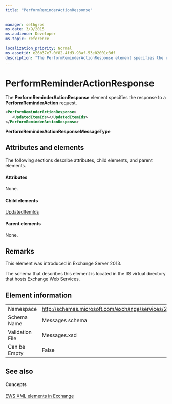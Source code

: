 ```yaml
---
title: "PerformReminderActionResponse"
 
 
manager: sethgros
ms.date: 3/9/2015
ms.audience: Developer
ms.topic: reference
 
localization_priority: Normal
ms.assetid: e26b37e7-0f82-4fd3-98af-53e02001c3df
description: "The PerformReminderActionResponse element specifies the response to a PerformReminderAction request."
---
```


# PerformReminderActionResponse

The **PerformReminderActionResponse** element specifies the response to a **PerformReminderAction** request. 
  
```XML
<PerformReminderActionResponse>
   <UpdatedItemIds></UpdatedItemIds>
</PerformReminderActionResponse>
```

 **PerformReminderActionResponseMessageType**
## Attributes and elements

The following sections describe attributes, child elements, and parent elements.
  
#### Attributes

None.
  
#### Child elements

[UpdatedItemIds](updateditemids.md)
  
#### Parent elements

None.
  
## Remarks

This element was introduced in Exchange Server 2013.
  
The schema that describes this element is located in the IIS virtual directory that hosts Exchange Web Services.
  
## Element information

|||
|:-----|:-----|
|Namespace  <br/> |http://schemas.microsoft.com/exchange/services/2006/messages  <br/> |
|Schema Name  <br/> |Messages schema  <br/> |
|Validation File  <br/> |Messages.xsd  <br/> |
|Can be Empty  <br/> |False  <br/> |
   
## See also

#### Concepts

[EWS XML elements in Exchange](ews-xml-elements-in-exchange.md)

